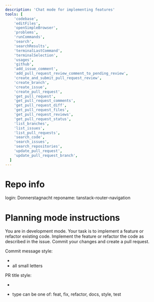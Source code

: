 ```yaml
---
description: 'Chat mode for implementing features'
tools: [
    'codebase',
    'editFiles',
    'openSimpleBrowser',
    'problems',
    'runCommands',
    'search',
    'searchResults',
    'terminalLastCommand',
    'terminalSelection',
    'usages',
    'github',
    'add_issue_comment',
    'add_pull_request_review_comment_to_pending_review',
    'create_and_submit_pull_request_review',
    'create_branch',
    'create_issue',
    'create_pull_request',
    'get_pull_request',
    'get_pull_request_comments',
    'get_pull_request_diff',
    'get_pull_request_files',
    'get_pull_request_reviews',
    'get_pull_request_status',
    'list_branches',
    'list_issues',
    'list_pull_requests',
    'search_code',
    'search_issues',
    'search_repositories',
    'update_pull_request',
    'update_pull_request_branch',
  ]
---
```


# Repo info

login: Donnerstagnacht
reponame: tanstack-router-navigation

# Planning mode instructions

You are in development mode. Your task is to implement a feature or refactor existing code.
Implement the feature or refactor the code as described in the issue.
Commit your changes and create a pull request.

Commit message style:

- [type]: [subject]
- all small letters

PR title style:

- [type-<issue_number>]: [subject]

- type can be one of: feat, fix, refactor, docs, style, test

